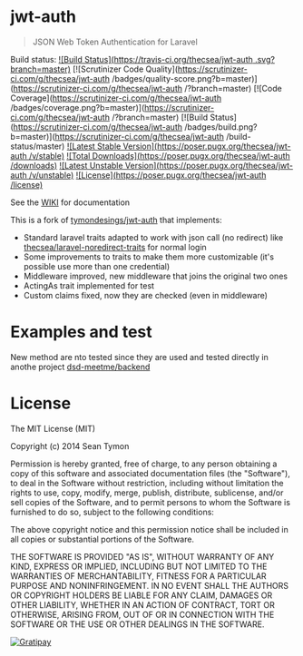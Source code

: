 # jwt-auth

> JSON Web Token Authentication for Laravel

Build status: [![Build Status](https://travis-ci.org/thecsea/jwt-auth .svg?branch=master)](https://travis-ci.org/thecsea/jwt-auth ) [![Scrutinizer Code Quality](https://scrutinizer-ci.com/g/thecsea/jwt-auth /badges/quality-score.png?b=master)](https://scrutinizer-ci.com/g/thecsea/jwt-auth /?branch=master) [![Code Coverage](https://scrutinizer-ci.com/g/thecsea/jwt-auth /badges/coverage.png?b=master)](https://scrutinizer-ci.com/g/thecsea/jwt-auth /?branch=master) [![Build Status](https://scrutinizer-ci.com/g/thecsea/jwt-auth /badges/build.png?b=master)](https://scrutinizer-ci.com/g/thecsea/jwt-auth /build-status/master) [![Latest Stable Version](https://poser.pugx.org/thecsea/jwt-auth /v/stable)](https://packagist.org/packages/thecsea/jwt-auth ) [![Total Downloads](https://poser.pugx.org/thecsea/jwt-auth /downloads)](https://packagist.org/packages/thecsea/jwt-auth ) [![Latest Unstable Version](https://poser.pugx.org/thecsea/jwt-auth /v/unstable)](https://packagist.org/packages/thecsea/jwt-auth ) [![License](https://poser.pugx.org/thecsea/jwt-auth /license)](https://packagist.org/packages/thecsea/jwt-auth )

See the [WIKI](https://github.com/tymondesigns/jwt-auth/wiki) for documentation

This is a fork of [tymondesings/jwt-auth](https://github.com/tymondesigns/jwt-auth/) that implements:

* Standard laravel traits adapted to work with json call (no redirect) like [thecsea/laravel-noredirect-traits](https://github.com/thecsea/laravel-noredirect-traits) for normal login
* Some improvements to traits to make them more customizable (it's possible use more than one credential)
* Middleware improved, new middleware that joins the original two ones
* ActingAs trait implemented for test
* Custom claims fixed, now they are checked (even in middleware)

# Examples and test
New method are nto tested since they are used and tested directly in anothe project [dsd-meetme/backend](https://github.com/dsd-meetme/backend)

# License

The MIT License (MIT)

Copyright (c) 2014 Sean Tymon

Permission is hereby granted, free of charge, to any person obtaining a copy
of this software and associated documentation files (the "Software"), to deal
in the Software without restriction, including without limitation the rights
to use, copy, modify, merge, publish, distribute, sublicense, and/or sell
copies of the Software, and to permit persons to whom the Software is
furnished to do so, subject to the following conditions:

The above copyright notice and this permission notice shall be included in all
copies or substantial portions of the Software.

THE SOFTWARE IS PROVIDED "AS IS", WITHOUT WARRANTY OF ANY KIND, EXPRESS OR
IMPLIED, INCLUDING BUT NOT LIMITED TO THE WARRANTIES OF MERCHANTABILITY,
FITNESS FOR A PARTICULAR PURPOSE AND NONINFRINGEMENT. IN NO EVENT SHALL THE
AUTHORS OR COPYRIGHT HOLDERS BE LIABLE FOR ANY CLAIM, DAMAGES OR OTHER
LIABILITY, WHETHER IN AN ACTION OF CONTRACT, TORT OR OTHERWISE, ARISING FROM,
OUT OF OR IN CONNECTION WITH THE SOFTWARE OR THE USE OR OTHER DEALINGS IN THE
SOFTWARE.

[![Gratipay](https://img.shields.io/gratipay/tymondesigns.svg?style=flat-square)](https://gratipay.com/~tymondesigns)
